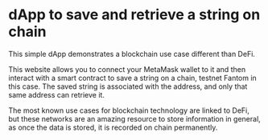 # dApp to save and retrieve a string on chain
This simple dApp demonstrates a blockchain use case different than DeFi.

This website allows you to connect your MetaMask wallet to it and then interact with a smart contract to save a string on a chain, testnet Fantom in this case. The saved string is associated with the address, and only that same address can retrieve it.

The most known use cases for blockchain technology are linked to DeFi, but these networks are an amazing resource to store information in general, as once the data is stored, it is recorded on chain permanently. 
